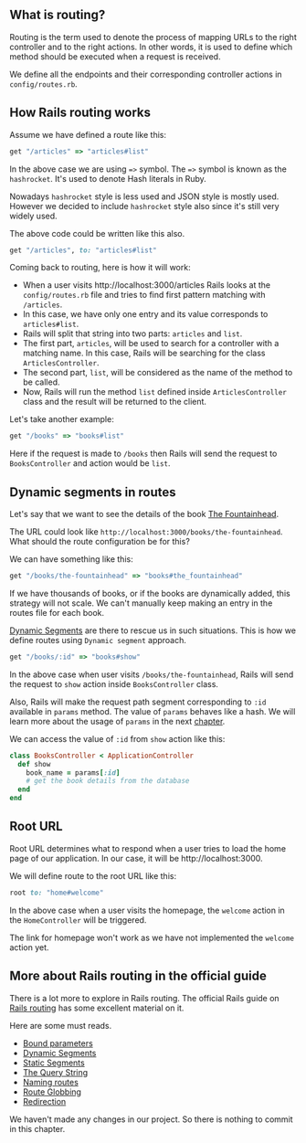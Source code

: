## What is routing?

Routing is the term used to denote the process of mapping URLs to the right
controller and to the right actions. In other words, it is used to define which
method should be executed when a request is received.

We define all the endpoints and their corresponding controller actions in
`config/routes.rb`.

## How Rails routing works

Assume we have defined a route like this:

```ruby
get "/articles" => "articles#list"
```

In the above case we are using `=>` symbol.
The `=>` symbol is known as the `hashrocket`. It's used to denote Hash literals
in Ruby.

Nowadays `hashrocket` style is less used and JSON style is mostly used.
However we decided to include `hashrocket` style also since it's still very widely used.

The above code could be written like this also.

```ruby
get "/articles", to: "articles#list"
```

Coming back to routing, here is how it will work:

- When a user visits http://localhost:3000/articles Rails looks at the
  `config/routes.rb` file and tries to find first pattern matching with
  `/articles`.
- In this case, we have only one entry and its value corresponds to
  `articles#list`.
- Rails will split that string into two parts: `articles` and `list`.
- The first part, `articles`, will be used to search for a controller with a
  matching name. In this case, Rails will be searching for the class
  `ArticlesController`.
- The second part, `list`, will be considered as the name of the method to be
  called.
- Now, Rails will run the method `list` defined inside `ArticlesController`
  class and the result will be returned to the client.

Let's take another example:

```ruby
get "/books" => "books#list"
```

Here if the request is made to `/books` then Rails will send the request to
`BooksController` and action would be `list`.

## Dynamic segments in routes

Let's say that we want to see the details of the book
[The Fountainhead](https://en.wikipedia.org/wiki/The_Fountainhead).

The URL could look like `http://localhost:3000/books/the-fountainhead`. What
should the route configuration be for this?

We can have something like this:

```ruby
get "/books/the-fountainhead" => "books#the_fountainhead"
```

If we have thousands of books, or if the books are dynamically added, this
strategy will not scale. We can't manually keep making an entry in the routes
file for each book.

[Dynamic Segments](https://guides.rubyonrails.org/routing.html#dynamic-segments)
are there to rescue us in such situations. This is how we define routes using
`Dynamic segment` approach.

```ruby
get "/books/:id" => "books#show"
```

In the above case when user visits `/books/the-fountainhead`, Rails will send
the request to `show` action inside `BooksController` class.

Also, Rails will make the request path segment corresponding to `:id` available
in `params` method. The value of `params` behaves like a hash. We will learn more about the usage of `params` in the next [chapter](/learn-rubyonrails/overview-of-rails-parameters). 

We can access the value of `:id` from `show` action like this:

```ruby
class BooksController < ApplicationController
  def show
    book_name = params[:id]
    # get the book details from the database
  end
end
```

## Root URL

Root URL determines what to respond when a user tries to load the home page of
our application. In our case, it will be http://localhost:3000.

We will define route to the root URL like this:

```ruby
root to: "home#welcome"
```

In the above case when a user visits the homepage, the `welcome` action in the
`HomeController` will be triggered.

The link for homepage won't work as we have not implemented the `welcome` action
yet.

## More about Rails routing in the official guide

There is a lot more to explore in Rails routing. The official Rails guide on
[Rails routing](https://guides.rubyonrails.org/routing.html#bound-parameters)
has some excellent material on it.

Here are some must reads.

- [Bound parameters](https://guides.rubyonrails.org/routing.html#bound-parameters)
- [Dynamic Segments](https://guides.rubyonrails.org/routing.html#dynamic-segments)
- [Static Segments](https://guides.rubyonrails.org/routing.html#static-segments)
- [The Query String](https://guides.rubyonrails.org/routing.html#the-query-string)
- [Naming routes](https://guides.rubyonrails.org/routing.html#naming-routes)
- [Route Globbing](https://guides.rubyonrails.org/routing.html#route-globbing-and-wildcard-segments)
- [Redirection](https://guides.rubyonrails.org/routing.html#redirection)

We haven't made any changes in our project. So there is nothing to commit in this chapter.